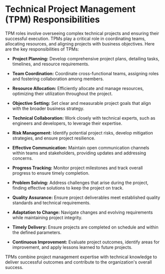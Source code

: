 # Technical Project Management (TPM) Responsibilities

TPM roles involve overseeing complex technical projects and ensuring their successful execution. TPMs play a critical role in coordinating teams, allocating resources, and aligning projects with business objectives. Here are the key responsibilities of TPMs:

- **Project Planning:** Develop comprehensive project plans, detailing tasks, timelines, and resource requirements.

- **Team Coordination:** Coordinate cross-functional teams, assigning roles and fostering collaboration among members.

- **Resource Allocation:** Efficiently allocate and manage resources, optimizing their utilization throughout the project.

- **Objective Setting:** Set clear and measurable project goals that align with the broader business strategy.

- **Technical Collaboration:** Work closely with technical experts, such as engineers and developers, to leverage their expertise.

- **Risk Management:** Identify potential project risks, develop mitigation strategies, and ensure project resilience.

- **Effective Communication:** Maintain open communication channels within teams and stakeholders, providing updates and addressing concerns.

- **Progress Tracking:** Monitor project milestones and track overall progress to ensure timely completion.

- **Problem Solving:** Address challenges that arise during the project, finding effective solutions to keep the project on track.

- **Quality Assurance:** Ensure project deliverables meet established quality standards and technical requirements.

- **Adaptation to Change:** Navigate changes and evolving requirements while maintaining project integrity.

- **Timely Delivery:** Ensure projects are completed on schedule and within the defined parameters.

- **Continuous Improvement:** Evaluate project outcomes, identify areas for improvement, and apply lessons learned to future projects.

TPMs combine project management expertise with technical knowledge to deliver successful outcomes and contribute to the organization's overall success.


